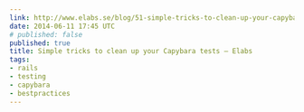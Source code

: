 ```yaml
---
link: http://www.elabs.se/blog/51-simple-tricks-to-clean-up-your-capybara-tests
date: 2014-06-11 17:45 UTC
# published: false
published: true
title: Simple tricks to clean up your Capybara tests — Elabs
tags:
- rails
- testing
- capybara
- bestpractices
---
```



